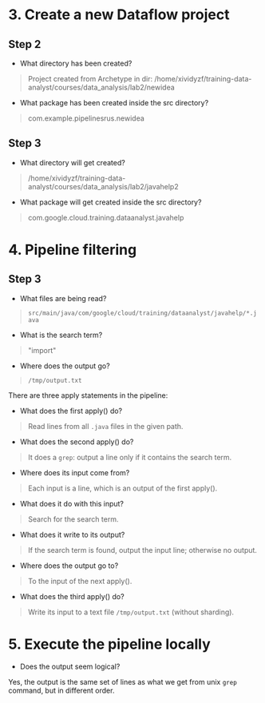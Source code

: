 # 3. Create a new Dataflow project

## Step 2

- What directory has been created?

> Project created from Archetype in dir: /home/xividyzf/training-data-analyst/courses/data_analysis/lab2/newidea

- What package has been created inside the src directory?

> com.example.pipelinesrus.newidea

## Step 3

- What directory will get created?

> /home/xividyzf/training-data-analyst/courses/data_analysis/lab2/javahelp2

- What package will get created inside the src directory?

> com.google.cloud.training.dataanalyst.javahelp

# 4. Pipeline filtering

## Step 3

- What files are being read?

> `src/main/java/com/google/cloud/training/dataanalyst/javahelp/*.java`

- What is the search term? 

> "import"

- Where does the output go? 

> `/tmp/output.txt`

There are three apply statements in the pipeline:

- What does the first apply() do?

> Read lines from all `.java` files in the given path.

- What does the second apply() do? 

> It does a `grep`: output a line only if it contains the search term.

* Where does its input come from? 

> Each input is a line, which is an output of the first apply().

* What does it do with this input? 
> Search for the search term.

* What does it write to its output? 
> If the search term is found, output the input line; otherwise no output.

* Where does the output go to? 
> To the input of the next apply().

- What does the third apply() do? 

> Write its input to a text file `/tmp/output.txt` (without sharding).

# 5. Execute the pipeline locally

- Does the output seem logical?

Yes, the output is the same set of lines as what we get from unix `grep` command, but in different order.


